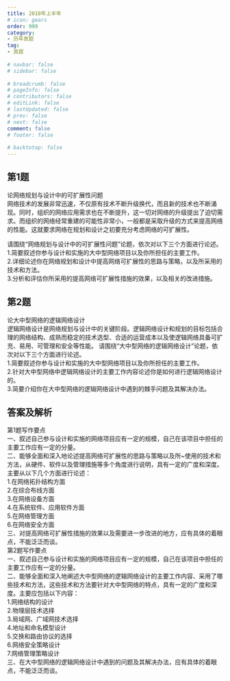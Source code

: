 ```yaml
---  
title: 2010年上半年  
# icon: gears  
order: 999  
category:  
- 历年真题  
tag:  
- 真题  
  
# navbar: false  
# sidebar: false  
  
# breadcrumb: false  
# pageInfo: false  
# contributors: false  
# editLink: false  
# lastUpdated: false  
# prev: false  
# next: false  
comment: false  
# footer: false  
  
# backtotop: false  
---  
```

## 第1题 ##

论网络规划与设计中的可扩展性问题  
网络技术的发展非常迅速，不仅原有技术不断升级换代，而且新的技术也不断涌现。同时，组织的网络应用需求也在不断提升，这一切对网络的升级提出了迫切需求。而组织的网络经常重建的可能性非常小，一般都是采取升级的方式来提高网络的性能。这就要求网络在规划和设计之初要充分考虑网络的可扩展性。

请围绕“网络规划与设计中的可扩展性问题”论题，依次对以下三个方面进行论述。  
1.简要叙述你参与设计和实施的大中型网络项目以及你所担任的主要工作。  
2.详细论述你在网络规划和设计中提高网络可扩展性的思路与策略，以及所采用的技术和方法。  
3.分析和评估你所采用的提高网络可扩展性措施的效果，以及相关的改进措施。

  


## 第2题 ##

论大中型网络的逻辑网络设计  
逻辑网络设计是网络规划与设计中的关键阶段。逻辑网络设计和规划的目标包括合理的网络结构、成熟而稳定的技术选型、合适的运营成本以及使逻辑网络具备可扩充、易用、可管理和安全等性能。 请围绕“大中型网络的逻辑网络设计”论题，依次对以下三个方面进行论述。  
1.简要叙述你参与设计和实施的大中型网络项目以及你所担任的主要工作。  
2.针对大中型网络中逻辑网络设计的主要工作内容论述你是如何进行逻辑网络设计的。  
3.简要介绍你在大中型网络的逻辑网络设计中遇到的棘手问题及其解决办法。  
  


## 答案及解析 ##

  

第1题写作要点  
一、叙述自己参与设计和实施的网络项目应有一定的规模，自己在该项目中担任的主要工作应有一定的分量。  
二、能够全面和深入地论述提高网络可扩展性的思路与策略以及所~使用的技术和方法，从硬件、软件以及管理措施等多个角度进行说明，具有一定的广度和深度。主要从以下几个方面进行论述：  
1.在网络拓扑结构方面  
2.在综合布线方面  
3.在网络设备方面  
4.在系统软件、应用软件方面  
5.在网络管理方面  
6.在网络安全方面  
三、对提高网络可扩展性措施的效果以及需要进一步改进的地方，应有具体的着眼点，不能泛泛而谈。  
第2题写作要点  
一、叙述自己参与设计和实施的网络项目应有一定的规模，自己在该项目中担任的主要工作应有一定的分量。  
二、能够全面和深入地阐述大中型网络的逻辑网络设计的主要工作内容、采用了哪些技术和方法，这些技术和方法要针对大中型网络的特点，具有一定的广度和深度。主要应包括以下内容：  
1.网络结构的设计  
2.物理层技术选择  
3.局域网、广域网技术选择  
4.地址和命名模型设计  
5.交换和路由协议的选择  
6.网络安全策略设计  
7.网络管理策略设计  
三、在大中型网络的逻辑网络设计中遇到的问题及其解决办法，应有具体的着眼点，不能泛泛而谈。  

